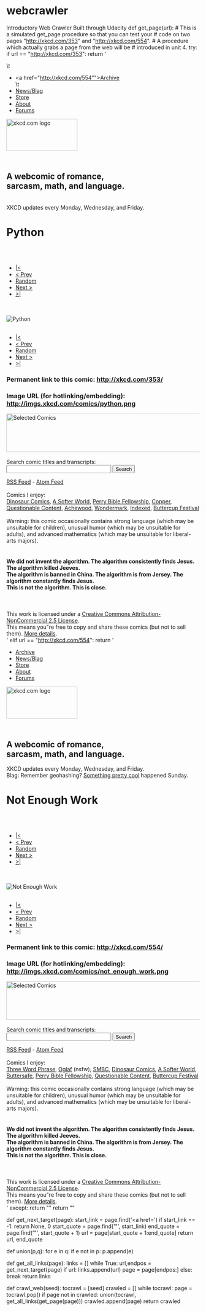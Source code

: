 # webcrawler
Introductory Web Crawler Built through Udacity
def get_page(url):
    # This is a simulated get_page procedure so that you can test your
    # code on two pages "http://xkcd.com/353" and "http://xkcd.com/554".
    # A procedure which actually grabs a page from the web will be 
    # introduced in unit 4.
    try:
        if url == "http://xkcd.com/353":
            return  '<?xml version="1.0" encoding="utf-8" ?><?xml-stylesheet href="http://imgs.xkcd.com/s/c40a9f8.css" type="text/css" media="screen" ?><!DOCTYPE html PUBLIC "-//W3C//DTD XHTML 1.1//EN" "http://www.w3.org/TR/xhtml11/DTD/xhtml11.dtd"><html xmlns="http://www.w3.org/1999/xhtml"> <head> <title>xkcd: Python</title> <link rel="stylesheet" type="text/css" href="http://imgs.xkcd.com/s/c40a9f8.css" media="screen" title="Default" /> <!--[if IE]><link rel="stylesheet" type="text/css" href="http://imgs.xkcd.com/s/ecbbecc.css" media="screen" title="Default" /><![endif]--> <link rel="alternate" type="application/atom+xml" title="Atom 1.0" href="/atom.xml" /> <link rel="alternate" type="application/rss+xml" title="RSS 2.0" href="/rss.xml" /> <link rel="icon" href="http://imgs.xkcd.com/s/919f273.ico" type="image/x-icon" /> <link rel="shortcut icon" href="http://imgs.xkcd.com/s/919f273.ico" type="image/x-icon" /> </head> <body> <div id="container"> <div id="topContainer"> <div id="topLeft" class="dialog"> <div class="hd"><div class="c"></div></div> <div class="bd"> <div class="c"> <div class="s">\t<ul> <li><a href="http://xkcd.com/554"">Archive</a><br /></li>\t <li><a href="http://blag.xkcd.com/">News/Blag</a><br /></li> <li><a href="http://store.xkcd.com/">Store</a><br /></li> <li><a href="/about/">About</a><br /></li> <li><a href="http://forums.xkcd.com/">Forums</a><br /></li> </ul> </div> </div> </div> <div class="ft"><div class="c"></div></div> </div> <div id="topRight" class="dialog"> <div class="hd"><div class="c"></div></div> <div class="bd"> <div class="c"> <div class="s"> <div id="topRightContainer"> <div id="logo"> <a href="/"><img src="http://imgs.xkcd.com/s/9be30a7.png" alt="xkcd.com logo" height="83" width="185"/></a> <h2><br />A webcomic of romance,<br/> sarcasm, math, and language.</h2> <div class="clearleft"></div> <br />XKCD updates every Monday, Wednesday, and Friday. </div> </div> </div> </div> </div> <div class="ft"><div class="c"></div></div> </div> </div> <div id="contentContainer"> <div id="middleContent" class="dialog"> <div class="hd"><div class="c"></div></div> <div class="bd"> <div class="c"> <div class="s"><h1>Python</h1><br/><br /><div class="menuCont"> <ul> <li><a href="/1/">|&lt;</a></li> <li><a href="/352/" accesskey="p">&lt; Prev</a></li> <li><a href="http://dynamic.xkcd.com/random/comic/" id="rnd_btn_t">Random</a></li> <li><a href="/354/" accesskey="n">Next &gt;</a></li> <li><a href="/">&gt;|</a></li> </ul></div><br/><br/><img src="http://imgs.xkcd.com/comics/python.png" title="I wrote 20 short programs in Python yesterday. It was wonderful. Perl, Im leaving you." alt="Python" /><br/><br/><div class="menuCont"> <ul> <li><a href="/1/">|&lt;</a></li> <li><a href="/352/" accesskey="p">&lt; Prev</a></li> <li><a href="http://dynamic.xkcd.com/random/comic/" id="rnd_btn_b">Random</a></li> <li><a href="/354/" accesskey="n">Next &gt;</a></li> <li><a href="/">&gt;|</a></li> </ul></div><h3>Permanent link to this comic: http://xkcd.com/353/</h3><h3>Image URL (for hotlinking/embedding): http://imgs.xkcd.com/comics/python.png</h3><div id="transcript" style="display: none">[[ Guy 1 is talking to Guy 2, who is floating in the sky ]]Guy 1: You39;re flying! How?Guy 2: Python!Guy 2: I learned it last night! Everything is so simple!Guy 2: Hello world is just 39;print &quot;Hello, World!&quot; 39;Guy 1: I dunno... Dynamic typing? Whitespace?Guy 2: Come join us! Programming is fun again! It39;s a whole new world up here!Guy 1: But how are you flying?Guy 2: I just typed 39;import antigravity39;Guy 1: That39;s it?Guy 2: ...I also sampled everything in the medicine cabinet for comparison.Guy 2: But i think this is the python.{{ I wrote 20 short programs in Python yesterday. It was wonderful. Perl, I39;m leaving you. }}</div> </div> </div> </div> <div class="ft"><div class="c"></div></div> </div> <div id="middleFooter" class="dialog"> <div class="hd"><div class="c"></div></div> <div class="bd"> <div class="c"> <div class="s"> <img src="http://imgs.xkcd.com/s/a899e84.jpg" width="520" height="100" alt="Selected Comics" usemap=" comicmap" /> <map name="comicmap"> <area shape="rect" coords="0,0,100,100" href="/150/" alt="Grownups" /> <area shape="rect" coords="104,0,204,100" href="/730/" alt="Circuit Diagram" /> <area shape="rect" coords="208,0,308,100" href="/162/" alt="Angular Momentum" /> <area shape="rect" coords="312,0,412,100" href="/688/" alt="Self-Description" /> <area shape="rect" coords="416,0,520,100" href="/556/" alt="Alternative Energy Revolution" /> </map><br/><br />Search comic titles and transcripts:<br /><script type="text/javascript" src="//www.google.com/jsapi"></script><script type="text/javascript"> google.load(\"search\", \"1\"); google.setOnLoadCallback(function() { google.search.CustomSearchControl.attachAutoCompletion( \"012652707207066138651:zudjtuwe28q\", document.getElementById(\"q\"), \"cse-search-box\"); });</script><form action="//www.google.com/cse" id="cse-search-box"> <div> <input type="hidden" name="cx" value="012652707207066138651:zudjtuwe28q" /> <input type="hidden" name="ie" value="UTF-8" /> <input type="text" name="q" id="q" autocomplete="off" size="31" /> <input type="submit" name="sa" value="Search" /> </div></form><script type="text/javascript" src="//www.google.com/cse/brand?form=cse-search-box&lang=en"></script><a href="/rss.xml">RSS Feed</a> - <a href="/atom.xml">Atom Feed</a><br /> <br/> <div id="comicLinks"> Comics I enjoy:<br/> <a href="http://www.qwantz.com">Dinosaur Comics</a>, <a href="http://www.asofterworld.com">A Softer World</a>, <a href="http://pbfcomics.com/">Perry Bible Fellowship</a>, <a href="http://www.boltcity.com/copper/">Copper</a>, <a href="http://questionablecontent.net/">Questionable Content</a>, <a href="http://achewood.com/">Achewood</a>, <a href="http://wondermark.com/">Wondermark</a>, <a href="http://thisisindexed.com/">Indexed</a>, <a href="http://www.buttercupfestival.com/buttercupfestival.htm">Buttercup Festival</a> </div> <br/> Warning: this comic occasionally contains strong language (which may be unsuitable for children), unusual humor (which may be unsuitable for adults), and advanced mathematics (which may be unsuitable for liberal-arts majors).<br/> <br/> <h4>We did not invent the algorithm. The algorithm consistently finds Jesus. The algorithm killed Jeeves. <br />The algorithm is banned in China. The algorithm is from Jersey. The algorithm constantly finds Jesus.<br />This is not the algorithm. This is close.</h4><br/> <div class="line"></div> <br/> <div id="licenseText"> <!-- <a rel="license" href="http://creativecommons.org/licenses/by-nc/2.5/"><img alt="Creative Commons License" style="border:none" src="http://imgs.xkcd.com/static/somerights20.png" /></a><br/> --> This work is licensed under a <a rel="license" href="http://creativecommons.org/licenses/by-nc/2.5/">Creative Commons Attribution-NonCommercial 2.5 License</a>.<!-- <rdf:RDF xmlns="http://web.resource.org/cc/" xmlns:dc="http://purl.org/dc/elements/1.1/" xmlns:dcterms="http://purl.org/dc/terms/" xmlns:rdf="http://www.w3.org/1999/02/22-rdf-syntax-ns "><Work rdf:about=""><dc:creator>Randall Munroe</dc:creator><dcterms:rightsHolder>Randall Munroe</dcterms:rightsHolder><dc:type rdf:resource="http://purl.org/dc/dcmitype/StillImage" /><dc:source rdf:resource="http://www.xkcd.com/"/><license rdf:resource="http://creativecommons.org/licenses/by-nc/2.5/" /></Work><License rdf:about="http://creativecommons.org/licenses/by-nc/2.5/"><permits rdf:resource="http://web.resource.org/cc/Reproduction" /><permits rdf:resource="http://web.resource.org/cc/Distribution" /><requires rdf:resource="http://web.resource.org/cc/Notice" /><requires rdf:resource="http://web.resource.org/cc/Attribution" /><prohibits rdf:resource="http://web.resource.org/cc/CommercialUse" /><permits rdf:resource="http://web.resource.org/cc/DerivativeWorks" /></License></rdf:RDF> --> <br/> This means you\"re free to copy and share these comics (but not to sell them). <a href="/license.html">More details</a>.<br/> </div> </div> </div> </div> <div class="ft"><div class="c"></div></div> </div> </div> </div> </body></html> '
        elif url == "http://xkcd.com/554":
            return  '<?xml version="1.0" encoding="utf-8" ?> <?xml-stylesheet href="http://imgs.xkcd.com/s/c40a9f8.css" type="text/css" media="screen" ?> <!DOCTYPE html PUBLIC "-//W3C//DTD XHTML 1.1//EN" "http://www.w3.org/TR/xhtml11/DTD/xhtml11.dtd"> <html xmlns="http://www.w3.org/1999/xhtml"> <head> <title>xkcd: Not Enough Work</title> <link rel="stylesheet" type="text/css" href="http://imgs.xkcd.com/s/c40a9f8.css" media="screen" title="Default" /> <!--[if IE]><link rel="stylesheet" type="text/css" href="http://imgs.xkcd.com/s/ecbbecc.css" media="screen" title="Default" /><![endif]--> <link rel="alternate" type="application/atom+xml" title="Atom 1.0" href="/atom.xml" /> <link rel="alternate" type="application/rss+xml" title="RSS 2.0" href="/rss.xml" /> <link rel="icon" href="http://imgs.xkcd.com/s/919f273.ico" type="image/x-icon" /> <link rel="shortcut icon" href="http://imgs.xkcd.com/s/919f273.ico" type="image/x-icon" /> </head> <body> <div id="container"> <div id="topContainer"> <div id="topLeft" class="dialog"> <div class="hd"><div class="c"></div></div> <div class="bd"> <div class="c"> <div class="s"> <ul> <li><a href="/archive/">Archive</a><br /></li> <li><a href="http://blag.xkcd.com/">News/Blag</a><br /></li> <li><a href="http://store.xkcd.com/">Store</a><br /></li> <li><a href="/about/">About</a><br /></li> <li><a href="http://forums.xkcd.com/">Forums</a><br /></li> </ul> </div> </div> </div> <div class="ft"><div class="c"></div></div> </div> <div id="topRight" class="dialog"> <div class="hd"><div class="c"></div></div> <div class="bd"> <div class="c"> <div class="s"> <div id="topRightContainer"> <div id="logo"> <a href="/"><img src="http://imgs.xkcd.com/s/9be30a7.png" alt="xkcd.com logo" height="83" width="185"/></a> <h2><br />A webcomic of romance,<br/> sarcasm, math, and language.</h2> <div class="clearleft"></div> XKCD updates every Monday, Wednesday, and Friday. <br /> Blag: Remember geohashing? <a href="http://blog.xkcd.com/2012/02/27/geohashing-2/">Something pretty cool</a> happened Sunday. </div> </div> </div> </div> </div> <div class="ft"><div class="c"></div></div> </div> </div> <div id="contentContainer"> <div id="middleContent" class="dialog"> <div class="hd"><div class="c"></div></div> <div class="bd"> <div class="c"> <div class="s"> <h1>Not Enough Work</h1><br/> <br /> <div class="menuCont"> <ul> <li><a href="/1/">|&lt;</a></li> <li><a href="/553/" accesskey="p">&lt; Prev</a></li> <li><a href="http://dynamic.xkcd.com/random/comic/" id="rnd_btn_t">Random</a></li> <li><a href="/555/" accesskey="n">Next &gt;</a></li> <li><a href="/">&gt;|</a></li> </ul> </div> <br/> <br/> <img src="http://imgs.xkcd.com/comics/not_enough_work.png" title="It39;s even harder if you39;re an asshole who pronounces &lt;&gt; brackets." alt="Not Enough Work" /><br/> <br/> <div class="menuCont"> <ul> <li><a href="/1/">|&lt;</a></li> <li><a href="/553/" accesskey="p">&lt; Prev</a></li> <li><a href="http://dynamic.xkcd.com/random/comic/" id="rnd_btn_b">Random</a></li> <li><a href="/555/" accesskey="n">Next &gt;</a></li> <li><a href="/">&gt;|</a></li> </ul> </div> <h3>Permanent link to this comic: http://xkcd.com/554/</h3> <h3>Image URL (for hotlinking/embedding): http://imgs.xkcd.com/comics/not_enough_work.png</h3> <div id="transcript" style="display: none">Narration: Signs your coders don39;t have enough work to do: [[A man sitting at his workstation; a female co-worker behind him]] Man: I39;m almost up to my old typing speed in dvorak [[Two men standing by a server rack]] Man  1: Our servers now support gopher. Man  1: Just in case. [[A woman standing near her workstation speaking to a male co-worker]] Woman: Our pages are now HTML, XHTML-STRICT, and haiku-compliant Man: Haiku? Woman: &lt;div class=&quot;main&quot;&gt; Woman: &lt;span id=&quot;marquee&quot;&gt; Woman: Blog!&lt; span&gt;&lt; div&gt; [[A woman sitting at her workstation]] Woman: Hey! Have you guys seen this webcomic? {{title text: It39;s even harder if you39;re an asshole who pronounces &lt;&gt; brackets.}}</div> </div> </div> </div> <div class="ft"><div class="c"></div></div> </div> <div id="middleFooter" class="dialog"> <div class="hd"><div class="c"></div></div> <div class="bd"> <div class="c"> <div class="s"> <img src="http://imgs.xkcd.com/s/a899e84.jpg" width="520" height="100" alt="Selected Comics" usemap=" comicmap" /> <map name="comicmap"> <area shape="rect" coords="0,0,100,100" href="/150/" alt="Grownups" /> <area shape="rect" coords="104,0,204,100" href="/730/" alt="Circuit Diagram" /> <area shape="rect" coords="208,0,308,100" href="/162/" alt="Angular Momentum" /> <area shape="rect" coords="312,0,412,100" href="/688/" alt="Self-Description" /> <area shape="rect" coords="416,0,520,100" href="/556/" alt="Alternative Energy Revolution" /> </map><br/><br /> Search comic titles and transcripts:<br /> <script type="text/javascript" src="//www.google.com/jsapi"></script> <script type="text/javascript"> google.load("search", "1"); google.search.CustomSearchControl.attachAutoCompletion( "012652707207066138651:zudjtuwe28q", document.getElementById("q"), "cse-search-box"); }); </script> <form action="//www.google.com/cse" id="cse-search-box"> <div> <input type="hidden" name="cx" value="012652707207066138651:zudjtuwe28q" /> <input type="hidden" name="ie" value="UTF-8" /> <input type="text" name="q" id="q" autocomplete="off" size="31" /> <input type="submit" name="sa" value="Search" /> </div> </form> <script type="text/javascript" src="//www.google.com/cse/brand?form=cse-search-box&lang=en"></script> <a href="/rss.xml">RSS Feed</a> - <a href="/atom.xml">Atom Feed</a> <br /> <br/> <div id="comicLinks"> Comics I enjoy:<br/> <a href="http://threewordphrase.com/">Three Word Phrase</a>, <a href="http://oglaf.com/">Oglaf</a> (nsfw), <a href="http://www.smbc-comics.com/">SMBC</a>, <a href="http://www.qwantz.com">Dinosaur Comics</a>, <a href="http://www.asofterworld.com">A Softer World</a>, <a href="http://buttersafe.com/">Buttersafe</a>, <a href="http://pbfcomics.com/">Perry Bible Fellowship</a>, <a href="http://questionablecontent.net/">Questionable Content</a>, <a href="http://www.buttercupfestival.com/buttercupfestival.htm">Buttercup Festival</a> </div> <br/> Warning: this comic occasionally contains strong language (which may be unsuitable for children), unusual humor (which may be unsuitable for adults), and advanced mathematics (which may be unsuitable for liberal-arts majors).<br/> <br/> <h4>We did not invent the algorithm. The algorithm consistently finds Jesus. The algorithm killed Jeeves. <br />The algorithm is banned in China. The algorithm is from Jersey. The algorithm constantly finds Jesus.<br />This is not the algorithm. This is close.</h4><br/> <div class="line"></div> <br/> <div id="licenseText"> <!-- <a rel="license" href="http://creativecommons.org/licenses/by-nc/2.5/"><img alt="Creative Commons License" style="border:none" src="http://imgs.xkcd.com/static/somerights20.png" /></a><br/> --> This work is licensed under a <a rel="license" href="http://creativecommons.org/licenses/by-nc/2.5/">Creative Commons Attribution-NonCommercial 2.5 License</a>. <!-- <rdf:RDF xmlns="http://web.resource.org/cc/" xmlns:dc="http://purl.org/dc/elements/1.1/" xmlns:dcterms="http://purl.org/dc/terms/" xmlns:rdf="http://www.w3.org/1999/02/22-rdf-syntax-ns "><Work rdf:about=""><dc:creator>Randall Munroe</dc:creator><dcterms:rightsHolder>Randall Munroe</dcterms:rightsHolder><dc:type rdf:resource="http://purl.org/dc/dcmitype/StillImage" /><dc:source rdf:resource="http://www.xkcd.com/"/><license rdf:resource="http://creativecommons.org/licenses/by-nc/2.5/" /></Work><License rdf:about="http://creativecommons.org/licenses/by-nc/2.5/"><permits rdf:resource="http://web.resource.org/cc/Reproduction" /><permits rdf:resource="http://web.resource.org/cc/Distribution" /><requires rdf:resource="http://web.resource.org/cc/Notice" /><requires rdf:resource="http://web.resource.org/cc/Attribution" /><prohibits rdf:resource="http://web.resource.org/cc/CommercialUse" /><permits rdf:resource="http://web.resource.org/cc/DerivativeWorks" /></License></rdf:RDF> --> <br/> This means you"re free to copy and share these comics (but not to sell them). <a href="/license.html">More details</a>.<br/> </div> </div> </div> </div> <div class="ft"><div class="c"></div></div> </div> </div> </div> </body> </html> '
    except:
        return ""
    return ""

def get_next_target(page):
    start_link = page.find('<a href=')
    if start_link == -1: 
        return None, 0
    start_quote = page.find('"', start_link)
    end_quote = page.find('"', start_quote + 1)
    url = page[start_quote + 1:end_quote]
    return url, end_quote

def union(p,q):
    for e in q:
        if e not in p:
            p.append(e)


def get_all_links(page):
    links = []
    while True:
        url,endpos = get_next_target(page)
        if url:
            links.append(url)
            page = page[endpos:]
        else:
            break
    return links

def crawl_web(seed):
    tocrawl = [seed]
    crawled = []
    while tocrawl:
        page = tocrawl.pop()
        if page not in crawled:
            union(tocrawl, get_all_links(get_page(page)))
            crawled.append(page)
    return crawled
